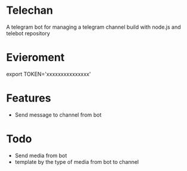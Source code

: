 # Telechan
A telegram bot for managing a telegram channel build with node.js and telebot repository

# Evieroment
export TOKEN='xxxxxxxxxxxxxxx'

# Features
- Send message to channel from bot

# Todo
- Send media from bot
- template by the type of media from bot to channel
